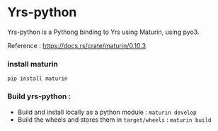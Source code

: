 # Yrs-python



Yrs-python is a Pythong binding to Yrs using Maturin, using pyo3.

Reference : 
https://docs.rs/crate/maturin/0.10.3


### install maturin 
```
pip install maturin
```


### Build yrs-python : 
- Build and install locally as a python module : ``` maturin develop ```
- Build the wheels and stores them in `target/wheels` : ```maturin build```





